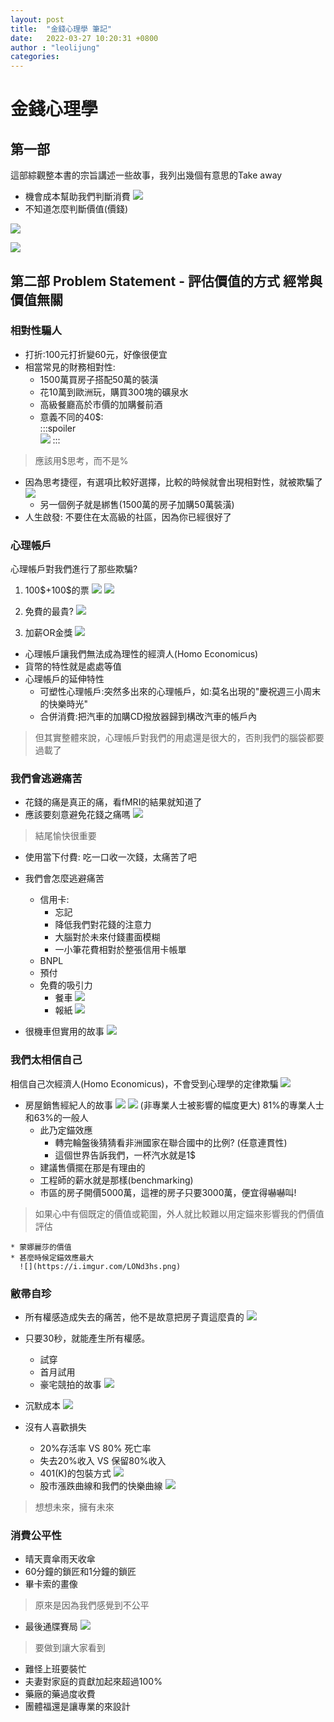 ```yaml
---
layout: post
title:  "金錢心理學 筆記"
date:   2022-03-27 10:20:31 +0800
author : "leolijung"
categories: 
---
```


# 金錢心理學
## 第一部 
這部綜觀整本書的宗旨講述一些故事，我列出幾個有意思的Take away
* 機會成本幫助我們判斷消費
![](https://i.imgur.com/q1pHHzd.png)
* 不知道怎麼判斷價值(價錢)

![](https://i.imgur.com/Vsw8XJt.png)

![](https://i.imgur.com/lrcaXeu.png)
## 第二部 Problem Statement - 評估價值的方式 經常與價值無關
### 相對性騙人
* 打折:100元打折變60元，好像很便宜
* 相當常見的財務相對性:
    * 1500萬買房子搭配50萬的裝潢
    * 花10萬到歐洲玩，購買300塊的礦泉水
    * 高級餐廳高於市價的加購餐前酒
    * 意義不同的40$:    
        :::spoiler    
        ![](https://i.imgur.com/XxnYM2M.png)
        :::

> 應該用$思考，而不是%

* 因為思考捷徑，有選項比較好選擇，比較的時候就會出現相對性，就被欺騙了
  ![](https://i.imgur.com/3JAEZHH.png)
    * 另一個例子就是綁售(1500萬的房子加購50萬裝潢)
* 人生啟發: 不要住在太高級的社區，因為你已經很好了    
  
### 心理帳戶
心理帳戶對我們進行了那些欺騙?
1. 100\$+100\$的票
![](https://i.imgur.com/q9JWDNm.png)
![](https://i.imgur.com/ddLtqld.png)

2. 免費的最貴?
![](https://i.imgur.com/q4DgjIB.png)

3. 加薪OR金獎
![](https://i.imgur.com/CZseZO5.png)

* 心理帳戶讓我們無法成為理性的經濟人(Homo Economicus)
* 貨幣的特性就是處處等值
* 心理帳戶的延伸特性
    * 可塑性心理帳戶:突然多出來的心理帳戶，如:莫名出現的"慶祝週三小周末的快樂時光"
    * 合併消費:把汽車的加購CD撥放器歸到構改汽車的帳戶內
    
> 但其實整體來說，心理帳戶對我們的用處還是很大的，否則我們的腦袋都要過載了

### 我們會逃避痛苦 

* 花錢的痛是真正的痛，看fMRI的結果就知道了
* 應該要刻意避免花錢之痛嗎
![](https://i.imgur.com/szfin6M.png)
> 結尾愉快很重要
* 使用當下付費: 吃一口收一次錢，太痛苦了吧
* 我們會怎麼逃避痛苦
    * 信用卡:
        * 忘記
        * 降低我們對花錢的注意力
        * 大腦對於未來付錢畫面模糊
        * 一小筆花費相對於整張信用卡帳單
    * BNPL
    * 預付
    * 免費的吸引力
        * 餐車
        ![](https://i.imgur.com/nA1zTE3.png)
        * 報紙
        ![](https://i.imgur.com/pr804Dn.png)

* 很機車但實用的故事
![](https://i.imgur.com/fhwvZ40.png)

### 我們太相信自己
相信自己次經濟人(Homo Economicus)，不會受到心理學的定律欺騙
![](https://i.imgur.com/hWGXJXE.png)

* 房屋銷售經紀人的故事
  ![](https://i.imgur.com/sr0lrmA.png)
  ![](https://i.imgur.com/awAdlOy.png)
  (非專業人士被影響的幅度更大)
  81%的專業人士和63%的一般人
    * 此乃定錨效應
        * 轉完輪盤後猜猜看非洲國家在聯合國中的比例? (任意連貫性)
        * 這個世界告訴我們，一杯汽水就是1$
    * 建議售價擺在那是有理由的
    * 工程師的薪水就是那樣(benchmarking)
    * 市區的房子開價5000萬，這裡的房子只要3000萬，便宜得嚇嚇叫!
> 如果心中有個既定的價值或範圍，外人就比較難以用定錨來影響我的們價值評估

    * 蒙娜麗莎的價值
    * 甚麼時候定錨效應最大
      ![](https://i.imgur.com/LONd3hs.png)

### 敝帚自珍

* 所有權感造成失去的痛苦，他不是故意把房子賣這麼貴的
![](https://i.imgur.com/PiL6Cal.png)
* 只要30秒，就能產生所有權感。
    * 試穿
    * 首月試用
    * 豪宅競拍的故事
    ![](https://i.imgur.com/blD8IKI.png)

* 沉默成本
![](https://i.imgur.com/EWAoZZT.png)
* 沒有人喜歡損失
    * 20%存活率 VS 80% 死亡率
    * 失去20%收入 VS 保留80%收入
    * 401(K)的包裝方式
    ![](https://i.imgur.com/T01ppj6.png)
    * 股市漲跌曲線和我們的快樂曲線
    ![](https://i.imgur.com/7hruVbl.png)

> 想想未來，擁有未來

### 消費公平性
* 晴天賣傘雨天收傘
* 60分鐘的鎖匠和1分鐘的鎖匠
* 畢卡索的畫像

> 原來是因為我們感覺到不公平

* 最後通牒賽局
![](https://i.imgur.com/2cSMsUu.png)

> 要做到讓大家看到
* 難怪上班要裝忙
* 夫妻對家庭的貢獻加起來超過100%
* 藥廠的藥過度收費
* 團體福還是讓專業的來設計
